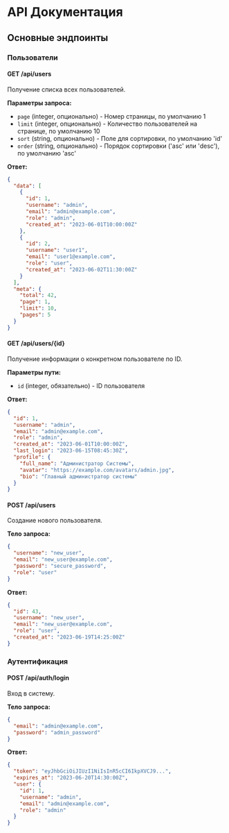 # API Документация

## Основные эндпоинты

### Пользователи

#### GET /api/users

Получение списка всех пользователей.

**Параметры запроса:**
- `page` (integer, опционально) - Номер страницы, по умолчанию 1
- `limit` (integer, опционально) - Количество пользователей на странице, по умолчанию 10
- `sort` (string, опционально) - Поле для сортировки, по умолчанию 'id'
- `order` (string, опционально) - Порядок сортировки ('asc' или 'desc'), по умолчанию 'asc'

**Ответ:**
```json
{
  "data": [
    {
      "id": 1,
      "username": "admin",
      "email": "admin@example.com",
      "role": "admin",
      "created_at": "2023-06-01T10:00:00Z"
    },
    {
      "id": 2,
      "username": "user1",
      "email": "user1@example.com",
      "role": "user",
      "created_at": "2023-06-02T11:30:00Z"
    }
  ],
  "meta": {
    "total": 42,
    "page": 1,
    "limit": 10,
    "pages": 5
  }
}
```

#### GET /api/users/{id}

Получение информации о конкретном пользователе по ID.

**Параметры пути:**
- `id` (integer, обязательно) - ID пользователя

**Ответ:**
```json
{
  "id": 1,
  "username": "admin",
  "email": "admin@example.com",
  "role": "admin",
  "created_at": "2023-06-01T10:00:00Z",
  "last_login": "2023-06-15T08:45:30Z",
  "profile": {
    "full_name": "Администратор Системы",
    "avatar": "https://example.com/avatars/admin.jpg",
    "bio": "Главный администратор системы"
  }
}
```

#### POST /api/users

Создание нового пользователя.

**Тело запроса:**
```json
{
  "username": "new_user",
  "email": "new_user@example.com",
  "password": "secure_password",
  "role": "user"
}
```

**Ответ:**
```json
{
  "id": 43,
  "username": "new_user",
  "email": "new_user@example.com",
  "role": "user",
  "created_at": "2023-06-19T14:25:00Z"
}
```

### Аутентификация

#### POST /api/auth/login

Вход в систему.

**Тело запроса:**
```json
{
  "email": "admin@example.com",
  "password": "admin_password"
}
```

**Ответ:**
```json
{
  "token": "eyJhbGciOiJIUzI1NiIsInR5cCI6IkpXVCJ9...",
  "expires_at": "2023-06-20T14:30:00Z",
  "user": {
    "id": 1,
    "username": "admin",
    "email": "admin@example.com",
    "role": "admin"
  }
}
```
